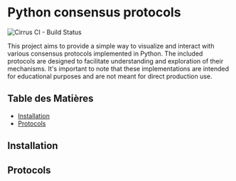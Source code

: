 # Python consensus protocols

![Cirrus CI - Build Status](https://img.shields.io/cirrus/github/Tanguyvans/consensus_protocols/main?label=build)

This project aims to provide a simple way to visualize and interact with various consensus protocols implemented in Python. The included protocols are designed to facilitate understanding and exploration of their mechanisms. It's important to note that these implementations are intended for educational purposes and are not meant for direct production use.

## Table des Matières

- [Installation](#installation)
- [Protocols](#protcols)

## Installation

## Protocols
